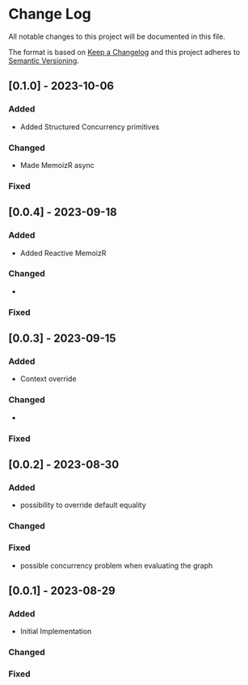 # Change Log
All notable changes to this project will be documented in this file.
 
The format is based on [Keep a Changelog](http://keepachangelog.com/)
and this project adheres to [Semantic Versioning](http://semver.org/).
## [0.1.0] - 2023-10-06
 
### Added
- Added Structured Concurrency primitives
   
### Changed
- Made MemoizR async
 
### Fixed

## [0.0.4] - 2023-09-18
 
### Added
- Added Reactive MemoizR
   
### Changed
- 
 
### Fixed

## [0.0.3] - 2023-09-15
 
### Added
- Context override
   
### Changed
- 
 
### Fixed

## [0.0.2] - 2023-08-30
 
### Added
- possibility to override default equality
   
### Changed
 
### Fixed
- possible concurrency problem when evaluating the graph

## [0.0.1] - 2023-08-29
 
### Added
- Initial Implementation

### Changed
 
### Fixed
